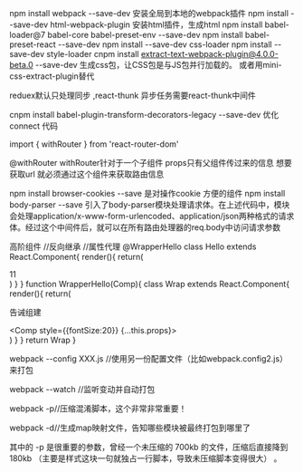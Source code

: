 npm install webpack --save-dev  安装全局到本地的webpack插件
npm install --save-dev html-webpack-plugin 安装html插件，生成html
npm install babel-loader@7 babel-core babel-preset-env --save-dev
npm install babel-preset-react --save-dev
npm install --save-dev css-loader
npm install --save-dev style-loader
cnpm install extract-text-webpack-plugin@4.0.0-beta.0 --save-dev 生成css包，让CSS包是与JS包并行加载的。 或者用mini-css-extract-plugin替代


reduex默认只处理同步 ,react-thunk 异步任务需要react-thunk中间件

cnpm install babel-plugin-transform-decorators-legacy --save-dev   优化connect 代码

import { withRouter } from 'react-router-dom'

@withRouter  withRouter针对于一个子组件 props只有父组件传过来的信息 想要获取url 就必须通过这个组件来获取路由信息

npm install browser-cookies --save  是对操作cookie 方便的组件
npm install body-parser --save 引入了body-parser模块处理请求体。在上述代码中，模块会处理application/x-www-form-urlencoded、application/json两种格式的请求体。经过这个中间件后，就可以在所有路由处理器的req.body中访问请求参数

高阶组件
//反向继承
//属性代理
@WrapperHello
class Hello extends React.Component{
  render(){
    return(
      <div style={{fontSize:30}}>11</div>
    )
  }
}
function WrapperHello(Comp){
  class Wrap extends React.Component{
    render(){
      return(
        <div>
          <p>告诫组建</p>
          <Comp style={{fontSize:20}} {...this.props}></Comp>
        </div>
      )
    }
  }
  return Wrap
}


webpack --config XXX.js //使用另一份配置文件（比如webpack.config2.js）来打包
 
webpack --watch //监听变动并自动打包
 
webpack -p//压缩混淆脚本，这个非常非常重要！
 
webpack -d//生成map映射文件，告知哪些模块被最终打包到哪里了
 
其中的 -p 是很重要的参数，曾经一个未压缩的 700kb 的文件，压缩后直接降到 180kb （主要是样式这块一句就独占一行脚本，导致未压缩脚本变得很大） 。